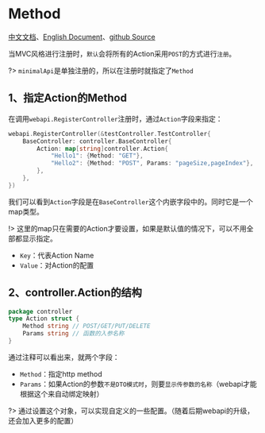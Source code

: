 # Method
[中文文档](https://farseer-go.github.io/doc/)、[English Document](https://farseer-go.github.io/doc/#/en-us/)、[github Source](https://github.com/farseer-go/webapi)

当MVC风格进行注册时，`默认`会将所有的Action采用`POST`的方式进行`注册`。

?> `minimalApi`是单独注册的，所以在注册时就指定了`Method`

## 1、指定Action的Method
在调用`webapi.RegisterController`注册时，通过`Action`字段来指定：
```go
webapi.RegisterController(&testController.TestController{
    BaseController: controller.BaseController{
        Action: map[string]controller.Action{
            "Hello1": {Method: "GET"},
            "Hello2": {Method: "POST", Params: "pageSize,pageIndex"},
        },
    },
})
```
我们可以看到`Action`字段是在`BaseController`这个内嵌字段中的。同时它是一个map类型。

!> 这里的map只在需要的Action才要设置，如果是默认值的情况下，可以不用全部都显示指定。

- `Key`：代表Action Name
- `Value`：对Action的配置

## 2、controller.Action的结构
```go
package controller
type Action struct {
	Method string // POST/GET/PUT/DELETE
	Params string // 函数的入参名称
}
```
通过注释可以看出来，就两个字段：
- `Method`：指定http method
- `Params`：如果Action的参数`不是DTO模式时`，则要`显示传参数的名称`（webapi才能根据这个来自动绑定映射）

?> 通过设置这个对象，可以实现自定义的一些配置。（随着后期webapi的升级，还会加入更多的配置）